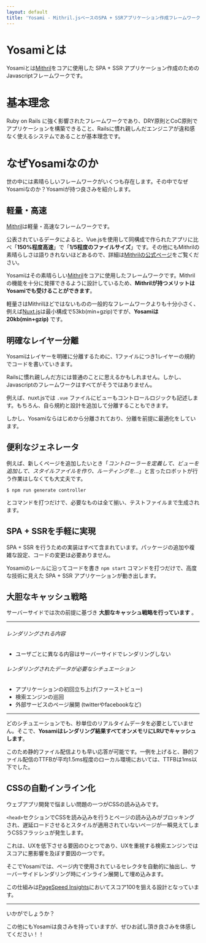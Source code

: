 ```yaml
---
layout: default
title: 'Yosami - Mithril.jsベースのSPA + SSRアプリケーション作成フレームワーク'
---
```


# Yosamiとは
Yosamiとは[Mithril](http://mithril-ja.js.org)をコアに使用した SPA + SSR アプリケーション作成のためのJavascriptフレームワークです。

# 基本理念
Ruby on Rails に強く影響されたフレームワークであり、DRY原則とCoC原則でアプリケーションを構築できること、Railsに慣れ親しんだエンジニアが違和感なく使えるシステムであることが基本理念です。

# なぜYosamiなのか
世の中には素晴らしいフレームワークがいくつも存在します。その中でなぜYosamiなのか？Yosamiが持つ良さみを紹介します。

## 軽量・高速
[Mithril](http://mithril-ja.js.org)は軽量・高速なフレームワークです。

公表されているデータによると、Vue.jsを使用して同構成で作られたアプリに比べ「**150%程度高速**」で「**1/5程度のファイルサイズ**」です。その他にもMithrilの素晴らしさは語りきれないほどあるので、詳細は[Mithrilの公式ページ](http://mithril-ja.js.org)をご覧ください。

Yosamiはその素晴らしい[Mithril](http://mithril-ja.js.org)をコアに使用したフレームワークです。Mithrilの機能を十分に発揮できるように設計しているため、**Mithrilが持つメリットはYosamiでも受けることができます**。

軽量さはMithrilほどではないものの一般的なフレームワークよりも十分小さく、例えば[Nuxt.js](https://ja.nuxtjs.org/)は最小構成で53kb(min+gzip)ですが、**Yosamiは20kb(min+gzip)** です。

## 明確なレイヤー分離
Yosamiはレイヤーを明確に分離するために、1ファイルにつき1レイヤーの規約でコードを書いていきます。

Railsに慣れ親しんだ方には普通のことに思えるかもしれません。しかし、Javascriptのフレームワークはすべてがそうではありません。

例えば、nuxt.jsでは `.vue` ファイルにビューもコントロールロジックも記述します。もちろん、自ら規約と設計を追加して分離することもできます。

しかし、Yosamiならはじめから分離されており、分離を前提に最適化をしています。

## 便利なジェネレータ
例えば、新しくページを追加したいとき「_コントローラーを定義して、ビューを追加して、スタイルファイルを作り、ルーティングを…_」と言ったロボットが行う作業はしなくても大丈夫です。

```shell
$ npm run generate controller
```

とコマンドを打つだけで、必要なものは全て揃い、テストファイルまで生成されます。

## SPA + SSRを手軽に実現
SPA + SSR を行うための実装はすべて含まれています。パッケージの追加や複雑な設定、コードの変更は必要ありません。

Yosamiのレールに沿ってコードを書き `npm start` コマンドを打つだけで、高度な技術に見えた SPA + SSR アプリケーションが動き出します。

## 大胆なキャッシュ戦略
サーバーサイドでは次の前提に基づき **大胆なキャッシュ戦略を行っています** 。

---

###### レンダリングされる内容
- ユーザごとに異なる内容はサーバーサイドでレンダリングしない

###### レンダリングされたデータが必要なシチュエーション

- アプリケーションの初回立ち上げ(ファーストビュー)
- 検索エンジンの巡回
- 外部サービスのページ展開 (twitterやfacebookなど)

---

どのシチュエーションでも、秒単位のリアルタイムデータを必要としていません。そこで、**Yosamiはレンダリング結果すべてオンメモリにLRUでキャッシュします**。

このため静的ファイル配信よりも早い応答が可能です。一例を上げると、静的ファイル配信のTTFBが平均1.5ms程度のローカル環境においては、TTFBは1ms以下でした。

## CSSの自動インライン化
ウェブアプリ開発で悩ましい問題の一つがCSSの読み込みです。

`<head>`セクションでCSSを読み込みを行うとページの読み込みがブロッキングされ、遅延ロードさせるとスタイルが適用されていないページが一瞬見えてしまうCSSフラッシュが発生します。

これは、UXを低下させる要因のひとつであり、UXを重視する検索エンジンではスコアに悪影響を及ぼす要因の一つです。

そこでYosamiでは、ページ内で使用されているセレクタを自動的に抽出し、サーバーサイドレンダリング時にインライン展開して埋め込みます。

この仕組みは[PageSpeed Insights](https://developers.google.com/speed/pagespeed/insights/?hl=ja)においてスコア100を狙える設計となっています。

----

いかがでしょうか？

この他にもYosamiは良さみを持っていますが、ぜひお試し頂き良さみを体感してください！！
